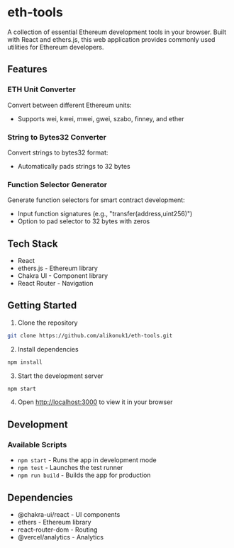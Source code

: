 # eth-tools

A collection of essential Ethereum development tools in your browser. Built with React and ethers.js, this web application provides commonly used utilities for Ethereum developers.

## Features

### ETH Unit Converter

Convert between different Ethereum units:

- Supports wei, kwei, mwei, gwei, szabo, finney, and ether

### String to Bytes32 Converter

Convert strings to bytes32 format:

- Automatically pads strings to 32 bytes

### Function Selector Generator

Generate function selectors for smart contract development:

- Input function signatures (e.g., "transfer(address,uint256)")
- Option to pad selector to 32 bytes with zeros

## Tech Stack

- React
- ethers.js - Ethereum library
- Chakra UI - Component library
- React Router - Navigation

## Getting Started

1. Clone the repository

```bash
git clone https://github.com/alikonuk1/eth-tools.git
```

2. Install dependencies

```bash
npm install
```

3. Start the development server

```bash
npm start
```

4. Open [http://localhost:3000](http://localhost:3000) to view it in your browser

## Development

### Available Scripts

- `npm start` - Runs the app in development mode
- `npm test` - Launches the test runner
- `npm run build` - Builds the app for production

## Dependencies

- @chakra-ui/react - UI components
- ethers - Ethereum library
- react-router-dom - Routing
- @vercel/analytics - Analytics
